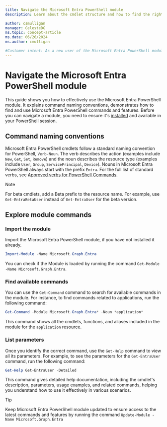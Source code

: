 ```yaml
---
title: Navigate the Microsoft Entra PowerShell module
description: Learn about the cmdlet structure and how to find the right commands in Microsoft Entra PowerShell.

author: csmulligan
manager: CelesteDG
ms.topic: concept-article
ms.date: 06/26/2024
ms.author: cmulligan

#Customer intent: As a new user of the Microsoft Entra PowerShell module, I want to easily find the command I need for a specific task, so that I can manage Microsoft Entra ID resources effectively.
---
```

# Navigate the Microsoft Entra PowerShell module

This guide shows you how to effectively use the Microsoft Entra PowerShell module. It explains command naming conventions, demonstrates how to find and use Microsoft Entra PowerShell commands and features. Before you can navigate a module, you need to ensure it's [installed][installation] and available in your PowerShell session.

## Command naming conventions

Microsoft Entra PowerShell cmdlets follow a standard naming convention for PowerShell, `Verb-Noun`. The verb describes the action (examples include `New`, `Get`, `Set`, `Remove`) and the noun describes the resource type (examples include `User`, `Group`, `ServicePrincipal`, `Device`). Nouns in Microsoft Entra PowerShell always start with the prefix `Entra`. For the full list of standard verbs, see [Approved verbs for PowerShell Commands][approved-verbs].

> [!NOTE]
> For beta cmdlets, add a Beta prefix to the resource name. For example, use `Get-EntraBetaUser` instead of `Get-EntraUser` for the beta version.

## Explore module commands

### Import the module

Import the Microsoft Entra PowerShell module, if you have not installed it already. 

```powershell
Import-Module -Name Microsoft.Graph.Entra
```

You can check if the Module is loaded by running the command `Get-Module -Name Microsoft.Graph.Entra`.

### Find available commands

You can use the `Get-Command` command to search for available commands in the module. For instance, to find commands related to applications, run the following command:

```powershell
Get-Command -Module Microsoft.Graph.Entra* -Noun *application*
```

This command shows all the cmdlets, functions, and aliases included in the module for the `application` resource.

### List parameters

Once you identify the correct command, use the `Get-Help` command to view all its parameters. For example, to see the parameters for the `Get-EntraUser` command, run the following command:

```powershell
Get-Help Get-EntraUser -Detailed
```

This command gives detailed help documentation, including the cmdlet's description, parameters, usage examples, and related commands, helping you understand how to use it effectively in various scenarios.

> [!TIP]
> Keep Microsoft Entra PowerShell module updated to ensure access to the latest commands and features by running the command `Update-Module -Name Microsoft.Graph.Entra`


[approved-verbs]: /powershell/scripting/developer/cmdlet/approved-verbs-for-windows-powershell-commands
[installation]: installation.md
